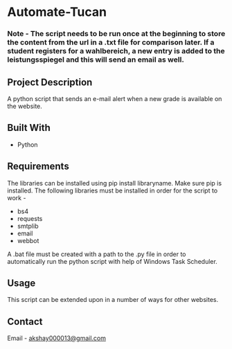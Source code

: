 # Automate-Tucan

### Note - The script needs to be run once at the beginning to store the content from the url in a .txt file for comparison later. If a student registers for a wahlbereich, a new entry is added to the leistungsspiegel and this will send an email as well. 

## Project Description
A python script that sends an e-mail alert when a new grade is available on the website.

## Built With
* Python

## Requirements
The libraries can be installed using pip install libraryname.
Make sure pip is installed.
The following libraries must be installed in order for the script to work -
* bs4
* requests
* smtplib
* email
* webbot

A .bat file must be created with a path to the .py file in order to automatically run the python script with help of Windows Task Scheduler. 

## Usage
This script can be extended upon in a number of ways for other websites.

## Contact
Email - akshay000013@gmail.com
